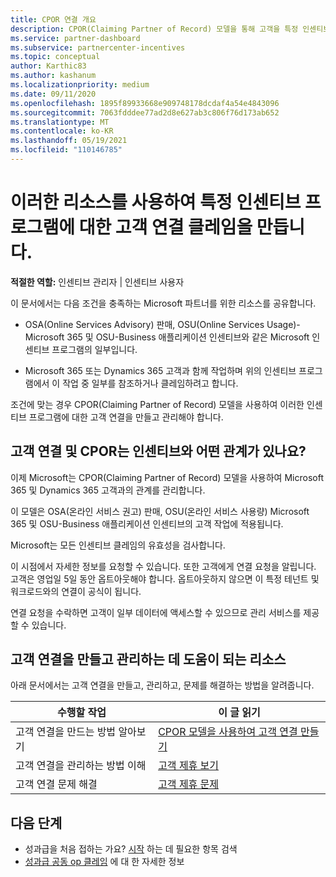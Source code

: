 ```yaml
---
title: CPOR 연결 개요
description: CPOR(Claiming Partner of Record) 모델을 통해 고객을 특정 인센티브 프로그램에 연결해야 하는 파트너를 위한 리소스에 대해 읽어보십시오.
ms.service: partner-dashboard
ms.subservice: partnercenter-incentives
ms.topic: conceptual
author: Karthic83
ms.author: kashanum
ms.localizationpriority: medium
ms.date: 09/11/2020
ms.openlocfilehash: 1895f89933668e909748178dcdaf4a54e4843096
ms.sourcegitcommit: 7063fdddee77ad2d8e627ab3c806f76d173ab652
ms.translationtype: MT
ms.contentlocale: ko-KR
ms.lasthandoff: 05/19/2021
ms.locfileid: "110146785"
---
```

# <a name="use-these-resources-to-make-customer-association-claims-for-specific-incentives-programs"></a>이러한 리소스를 사용하여 특정 인센티브 프로그램에 대한 고객 연결 클레임을 만듭니다.

**적절한 역할:** 인센티브 관리자 | 인센티브 사용자

이 문서에서는 다음 조건을 충족하는 Microsoft 파트너를 위한 리소스를 공유합니다.

- OSA(Online Services Advisory) 판매, OSU(Online Services Usage)-Microsoft 365 및 OSU-Business 애플리케이션 인센티브와 같은 Microsoft 인센티브 프로그램의 일부입니다.

- Microsoft 365 또는 Dynamics 365 고객과 함께 작업하며 위의 인센티브 프로그램에서 이 작업 중 일부를 참조하거나 클레임하려고 합니다.

조건에 맞는 경우 CPOR(Claiming Partner of Record) 모델을 사용하여 이러한 인센티브 프로그램에 대한 고객 연결을 만들고 관리해야 합니다.
 
## <a name="how-do-customer-associations-and-cpor-relate-to-incentives"></a>고객 연결 및 CPOR는 인센티브와 어떤 관계가 있나요?

이제 Microsoft는 CPOR(Claiming Partner of Record) 모델을 사용하여 Microsoft 365 및 Dynamics 365 고객과의 관계를 관리합니다.

이 모델은 OSA(온라인 서비스 권고) 판매, OSU(온라인 서비스 사용량) Microsoft 365 및 OSU-Business 애플리케이션 인센티브의 고객 작업에 적용됩니다.

Microsoft는 모든 인센티브 클레임의 유효성을 검사합니다.

이 시점에서 자세한 정보를 요청할 수 있습니다. 또한 고객에게 연결 요청을 알립니다. 고객은 영업일 5일 동안 옵트아웃해야 합니다. 옵트아웃하지 않으면 이 특정 테넌트 및 워크로드와의 연결이 공식이 됩니다.

연결 요청을 수락하면 고객이 일부 데이터에 액세스할 수 있으므로 관리 서비스를 제공할 수 있습니다. 

## <a name="resources-to-help-you-create-and-manage-customer-associations"></a>고객 연결을 만들고 관리하는 데 도움이 되는 리소스

아래 문서에서는 고객 연결을 만들고, 관리하고, 문제를 해결하는 방법을 알려줍니다.

|  **수행할 작업**  |  **이 글 읽기**  |
|--------------|-----------|
| 고객 연결을 만드는 방법 알아보기  | [CPOR 모델을 사용하여 고객 연결 만들기](submit-osa-claim.md)  |
|고객 연결을 관리하는 방법 이해  | [고객 제휴 보기](incentives-manage-customer-associations.md)  |
|고객 연결 문제 해결  | [고객 제휴 문제](incentives-customer-association-issues.md)  |

## <a name="next-steps"></a>다음 단계

- 성과급을 처음 접하는 가요? [시작](incentives-get-started-intro.md) 하는 데 필요한 항목 검색
- [성과급 공동 op 클레임](claims-overview.md) 에 대 한 자세한 정보

